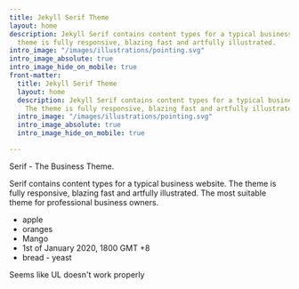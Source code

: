 ```yaml
---
title: Jekyll Serif Theme
layout: home
description: Jekyll Serif contains content types for a typical business website. The
  theme is fully responsive, blazing fast and artfully illustrated.
intro_image: "/images/illustrations/pointing.svg"
intro_image_absolute: true
intro_image_hide_on_mobile: true
front-matter:
  title: Jekyll Serif Theme
  layout: home
  description: Jekyll Serif contains content types for a typical business website.
    The theme is fully responsive, blazing fast and artfully illustrated.
  intro_image: "/images/illustrations/pointing.svg"
  intro_image_absolute: true
  intro_image_hide_on_mobile: true

---
```

 Serif - The Business Theme.

Serif contains content types for a typical business website. The theme is fully responsive, blazing fast and artfully illustrated. The most suitable theme for professional business owners.

* apple
* oranges
* Mango
* 1st of January 2020, 1800 GMT +8
* bread - yeast

Seems like UL doesn't work properly